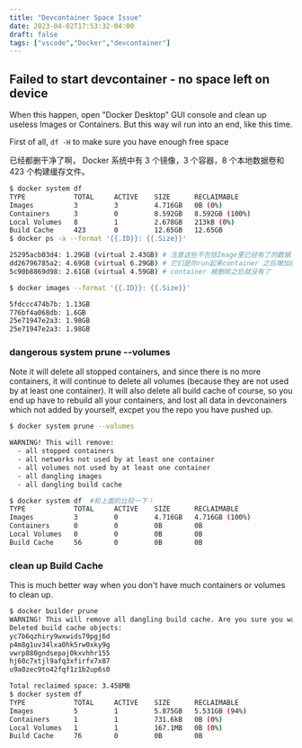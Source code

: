 ```yaml
---
title: "Devcontainer Space Issue"
date: 2023-04-02T17:53:32-04:00
draft: false
tags: ["vscode","Docker","devcontainer"]
---
```


## Failed to start devcontainer - no space left on device

When this happen, open "Docker Desktop" GUI console and clean up useless Images or Containers. But this way wil run into an end, like this time.

First of all, ```df -H``` to make sure you have enough free space

已经都删干净了啊， Docker 系统中有 3 个镜像，3 个容器，8 个本地数据卷和 423 个构建缓存文件。
```bash
$ docker system df 
TYPE            TOTAL     ACTIVE    SIZE      RECLAIMABLE
Images          3         3         4.716GB   0B (0%)
Containers      3         0         8.592GB   8.592GB (100%)
Local Volumes   8         1         2.678GB   213kB (0%)
Build Cache     423       0         12.65GB   12.65GB
$ docker ps -a --format '{{.ID}}: {{.Size}}'

25295acb03d4: 1.29GB (virtual 2.43GB) # 注意这些不包括Image里已经有了的数据
dd26796785a2: 4.69GB (virtual 6.29GB) # 它们是你run起来container 之后增加的内容
5c90b8869d98: 2.61GB (virtual 4.59GB) # container 被删除之后就没有了

$ docker images --format '{{.ID}}: {{.Size}}'

5fdccc474b7b: 1.13GB
776bf4a068db: 1.6GB
25e71947e2a3: 1.98GB
25e71947e2a3: 1.98GB
```
### dangerous system prune --volumes

Note it will delete all stopped containers, and since there is no more containers, it will continue to delete all volumes (because they are not used by at least one container).  It will also delete all build cache of course, so you end up have to rebuild all your containers, and lost all data in devconainers which not added by yourself, excpet you the repo you have pushed up.

```bash
$ docker system prune --volumes

WARNING! This will remove:
  - all stopped containers
  - all networks not used by at least one container
  - all volumes not used by at least one container
  - all dangling images
  - all dangling build cache

$ docker system df  #和上面的比较一下！
TYPE            TOTAL     ACTIVE    SIZE      RECLAIMABLE
Images          3         0         4.716GB   4.716GB (100%)
Containers      0         0         0B        0B
Local Volumes   0         0         0B        0B
Build Cache     56        0         0B        0B
```


### clean up Build Cache

This is much better way when you don't have much containers or volumes to clean up.

```bash
$ docker builder prune
WARNING! This will remove all dangling build cache. Are you sure you want to continue? [y/N] y
Deleted build cache objects:
yc7b6qzhiry9wxwids79pgj6d
p4m8g1uv34lxa0hk5rw0xky9g
vwrp880gndsepaj0kxvhhr155
hj60c7xtjl9afq3xfirfx7x87
u9a0zec9to42fqf1z1b2up6s0

Total reclaimed space: 3.458MB
$ docker system df    
TYPE            TOTAL     ACTIVE    SIZE      RECLAIMABLE
Images          5         1         5.875GB   5.531GB (94%)
Containers      1         1         731.6kB   0B (0%)
Local Volumes   1         1         167.1MB   0B (0%)
Build Cache     76        0         0B        0B
```
